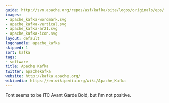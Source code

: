 ```yaml
---
guide: http://svn.apache.org/repos/asf/kafka/site/logos/originals/eps/
images:
- apache_kafka-wordmark.svg
- apache_kafka-vertical.svg
- apache_kafka-ar21.svg
- apache_kafka-icon.svg
layout: default
logohandle: apache_kafka
skipped: 1
sort: kafka
tags:
- software
title: Apache Kafka
twitter: apachekafka
website: http://kafka.apache.org/
wikipedia: https://en.wikipedia.org/wiki/Apache_Kafka
---
```


Font seems to be ITC Avant Garde Bold, but I'm not positive.
